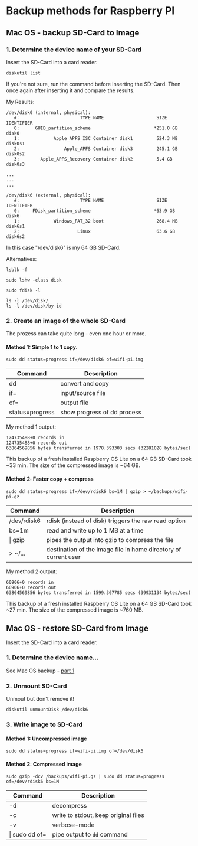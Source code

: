 # Backup methods for Raspberry PI


## Mac OS - backup SD-Card to Image

### 1. Determine the device name of your SD-Card

Insert the SD-Card into a card reader.

```shell
diskutil list
```
If you're not sure, run the command before inserting the SD-Card. Then once again after inserting it and compare the results.

My Results:
```shell
/dev/disk0 (internal, physical):
   #:                       TYPE NAME                    SIZE       IDENTIFIER
   0:      GUID_partition_scheme                        *251.0 GB   disk0
   1:             Apple_APFS_ISC Container disk1         524.3 MB   disk0s1
   2:                 Apple_APFS Container disk3         245.1 GB   disk0s2
   3:        Apple_APFS_Recovery Container disk2         5.4 GB     disk0s3
  
...
...
...
  
/dev/disk6 (external, physical):
   #:                       TYPE NAME                    SIZE       IDENTIFIER
   0:     FDisk_partition_scheme                        *63.9 GB    disk6
   1:             Windows_FAT_32 boot                    268.4 MB   disk6s1
   2:                      Linux                         63.6 GB    disk6s2
```
In this case "/dev/disk6" is my 64 GB SD-Card.

Alternatives:

```shell
lsblk -f
```

```shell
sudo lshw -class disk
```

```shell
sudo fdisk -l
```

```shell
ls -l /dev/disk/
ls -l /dev/disk/by-id
```

### 2. Create an image of the whole SD-Card

The prozess can take quite long - even one hour or more.

#### Method 1: Simple 1 to 1 copy.

```shell
sudo dd status=progress if=/dev/disk6 of=wifi-pi.img
```

| Command | Description       |
| ------- | ----------------- |
| dd      | convert and copy  |
| if=     | input/source file |
| of=     | output file       |
| status=progress | show progress of dd process |

My method 1 output:

```shell
124735488+0 records in
124735488+0 records out
63864569856 bytes transferred in 1978.393303 secs (32281028 bytes/sec)
```

This backup of a fresh installed Raspberry OS Lite on a 64 GB SD-Card took ~33 min. The size of the compressed image is ~64 GB.

#### Method 2: Faster copy + compress

```shell
sudo dd status=progress if=/dev/rdisk6 bs=1M | gzip > ~/backups/wifi-pi.gz
```
| Command | Description |
|-----|-----|
| /dev/rdisk6 | rdisk (instead of disk) triggers the raw read option |
| bs=1m | read and write up to 1 MB at a time |
| \| gzip | pipes the output into gzip to compress the file |
| > ~/... | destination of the image file in home directory of current user |

My method 2 output:
```shell
60906+0 records in
60906+0 records out
63864569856 bytes transferred in 1599.367785 secs (39931134 bytes/sec)
```
This backup of a fresh installed Raspberry OS Lite on a 64 GB SD-Card took ~27 min. The size of the compressed image is ~760 MB.

## Mac OS - restore SD-Card from Image

Insert the SD-Card into a card reader.

### 1. Determine the device name...

See Mac OS backup - [part 1](#1-determine-the-device-name-of-your-sd-card "Determine the device name of your SD-Card")

### 2. Unmount SD-Card

Unmout but don't remove it!

```shell
diskutil unmountDisk /dev/disk6
```

### 3. Write image to SD-Card

#### Method 1: Uncompressed image

```shell
sudo dd status=progress if=wifi-pi.img of=/dev/disk6
```

#### Method 2: Compressed image

```shell
sudo gzip -dcv /backups/wifi-pi.gz | sudo dd status=progress of=/dev/rdisk6 bs=1M
```
| Command        | Description                          |
| -------------- | ------------------------------------ |
| -d             | decompress                           |
| -c             | write to stdout, keep original files |
| -v             | verbose-mode                         |
| \| sudo dd of= | pipe output to `dd` command          |
